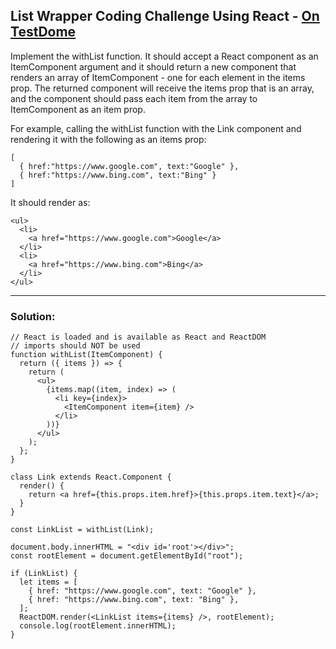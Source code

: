 ## List Wrapper Coding Challenge Using React - [On TestDome](https://app.testdome.com/questions/react-js/list-wrapper/57463)

Implement the withList function. It should accept a React component as an ItemComponent argument and it should return a new component that renders an array of ItemComponent - one for each element in the items prop. The returned component will receive the items prop that is an array, and the component should pass each item from the array to ItemComponent as an item prop.

For example, calling the withList function with the Link component and rendering it with the following as an items prop:
```
[
  { href:"https://www.google.com", text:"Google" },
  { href:"https://www.bing.com", text:"Bing" }
]
```
It should render as:
```
<ul>
  <li>
    <a href="https://www.google.com">Google</a>
  </li>
  <li>
    <a href="https://www.bing.com">Bing</a>
  </li>
</ul>
```

---
### Solution:
```
// React is loaded and is available as React and ReactDOM
// imports should NOT be used
function withList(ItemComponent) {
  return ({ items }) => {
    return (
      <ul>
        {items.map((item, index) => (
          <li key={index}>
            <ItemComponent item={item} />
          </li>
        ))}
      </ul>
    );
  };
}

class Link extends React.Component {
  render() {
    return <a href={this.props.item.href}>{this.props.item.text}</a>;
  }
}

const LinkList = withList(Link);

document.body.innerHTML = "<div id='root'></div>";
const rootElement = document.getElementById("root");

if (LinkList) {
  let items = [
    { href: "https://www.google.com", text: "Google" },
    { href: "https://www.bing.com", text: "Bing" },
  ];
  ReactDOM.render(<LinkList items={items} />, rootElement);
  console.log(rootElement.innerHTML);
}
```

